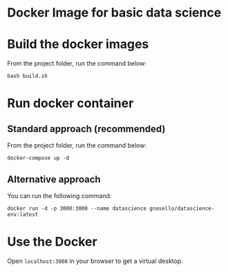 # Docker Image for basic data science

# Build the docker images

From the project folder, run the command below:

```bash build.sh```

# Run docker container

## Standard approach (recommended)

From the project folder, run the command below:

```docker-compose up -d```

## Alternative approach

You can run the following command:

```docker run -d -p 3000:3000 --name datascience gnasello/datascience-env:latest```

# Use the Docker

Open ```localhost:3000``` in your browser to get a virtual desktop.